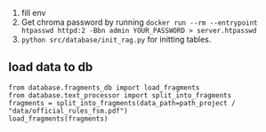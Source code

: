 
1. fill env
2. Get chroma password by running `docker run --rm --entrypoint htpasswd httpd:2 -Bbn admin YOUR_PASSWORD > server.htpasswd`
3. `python src/database/init_rag.py`  for initting tables.

## load data to db
```
from database.fragments_db import load_fragments
from database.text_processor import split_into_fragments
fragments = split_into_fragments(data_path=path_project / "data/official_rules_fsm.pdf")
load_fragments(fragments)
```